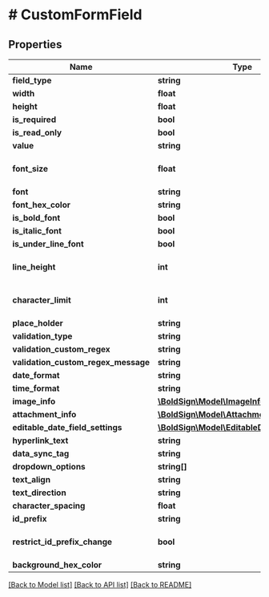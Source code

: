 # # CustomFormField

## Properties

Name | Type | Description | Notes
------------ | ------------- | ------------- | -------------
**field_type** | **string** |  |
**width** | **float** |  | [optional]
**height** | **float** |  | [optional]
**is_required** | **bool** |  | [optional]
**is_read_only** | **bool** |  | [optional]
**value** | **string** |  | [optional]
**font_size** | **float** |  | [optional] [default to 13]
**font** | **string** |  | [optional]
**font_hex_color** | **string** |  | [optional]
**is_bold_font** | **bool** |  | [optional]
**is_italic_font** | **bool** |  | [optional]
**is_under_line_font** | **bool** |  | [optional]
**line_height** | **int** |  | [optional] [default to 15]
**character_limit** | **int** |  | [optional] [default to 0]
**place_holder** | **string** |  | [optional]
**validation_type** | **string** |  | [optional]
**validation_custom_regex** | **string** |  | [optional]
**validation_custom_regex_message** | **string** |  | [optional]
**date_format** | **string** |  | [optional]
**time_format** | **string** |  | [optional]
**image_info** | [**\BoldSign\Model\ImageInfo**](ImageInfo.md) |  | [optional]
**attachment_info** | [**\BoldSign\Model\AttachmentInfo**](AttachmentInfo.md) |  | [optional]
**editable_date_field_settings** | [**\BoldSign\Model\EditableDateFieldSettings**](EditableDateFieldSettings.md) |  | [optional]
**hyperlink_text** | **string** |  | [optional]
**data_sync_tag** | **string** |  | [optional]
**dropdown_options** | **string[]** |  | [optional]
**text_align** | **string** |  | [optional]
**text_direction** | **string** |  | [optional]
**character_spacing** | **float** |  | [optional]
**id_prefix** | **string** |  | [optional]
**restrict_id_prefix_change** | **bool** |  | [optional] [default to false]
**background_hex_color** | **string** |  | [optional]

[[Back to Model list]](../../README.md#models) [[Back to API list]](../../README.md#endpoints) [[Back to README]](../../README.md)
